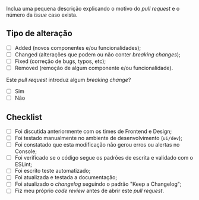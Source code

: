 <!-- PULL REQUEST TEMPLATE -->
<!-- (Altere de "[ ]" para "[x]" marcar o item.) -->

Inclua uma pequena descrição explicando o motivo do _pull request_ e o número da _issue_ caso exista.

## Tipo de alteração

- [ ] Added (novos componentes e/ou funcionalidades);
- [ ] Changed (alterações que podem ou não conter _breaking changes_);
- [ ] Fixed (correção de bugs, typos, etc);
- [ ] Removed (remoção de algum componente e/ou funcionalidade).

Este _pull request_ introduz algum _breaking change_?

- [ ] Sim
- [ ] Não

## Checklist

- [ ] Foi discutida anteriormente com os times de Frontend e Design;
- [ ] Foi testado manualmente no ambiente de desenvolvimento (`ui/dev`);
- [ ] Foi constatado que esta modificação não gerou erros ou alertas no Console;
- [ ] Foi verificado se o código segue os padrões de escrita e validado com o ESLint;
- [ ] Foi escrito teste automatizado;
- [ ] Foi atualizada e testada a documentação;
- [ ] Foi atualizado o _changelog_ seguindo o padrão "Keep a Changelog";
- [ ] Fiz meu próprio _code review_ antes de abrir este _pull request_.
